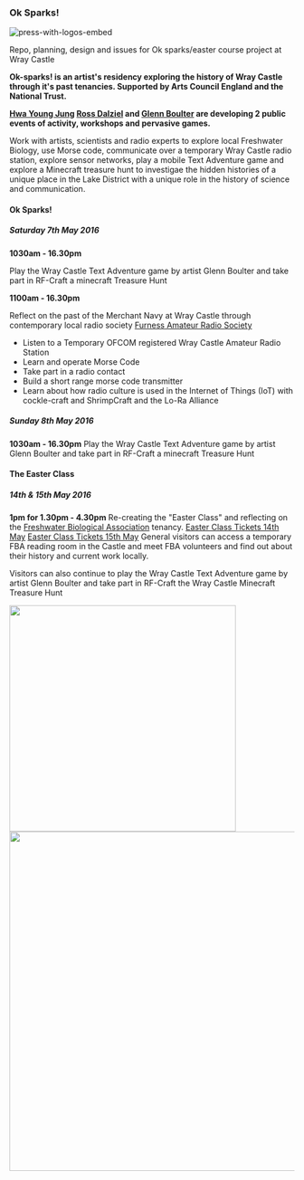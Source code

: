 ### Ok Sparks!

![press-with-logos-embed](https://cloud.githubusercontent.com/assets/128456/14281599/16991896-fb32-11e5-9d39-5088e269ea93.jpg)

Repo, planning, design and issues for Ok sparks/easter course project at Wray Castle

**Ok-sparks! is an artist's residency exploring the history of Wray Castle through it's past tenancies. Supported by Arts Council England and the National Trust.** 

**[Hwa Young Jung](http://slyrabbit.net/) [Ross Dalziel](http://cheapjack.org.uk) and [Glenn Boulter](http://glennboulter.net/) are developing 2 public events of activity, workshops and pervasive games.**

Work with artists, scientists and radio experts to explore local Freshwater Biology, use Morse code, communicate over a temporary Wray Castle radio station, explore sensor networks, play a mobile Text Adventure game and explore a Minecraft treasure hunt to investigae the hidden histories of a unique place in the Lake District with a unique role in the history of science and communication. 

#### Ok Sparks!
##### Saturday 7th May 2016
**1030am - 16.30pm**

Play the Wray Castle Text Adventure game by artist Glenn Boulter and take part in RF-Craft a minecraft Treasure Hunt

**1100am - 16.30pm**

Reflect on the past of the Merchant Navy at Wray Castle through contemporary local radio society [Furness Amateur Radio Society](http://www.fars.org.uk/)
 * Listen to a Temporary OFCOM registered Wray Castle Amateur Radio Station
 * Learn and operate Morse Code
 * Take part in a radio contact
 * Build a short range morse code transmitter
 * Learn about how radio culture is used in the Internet of Things (IoT) with cockle-craft and ShrimpCraft and the Lo-Ra Alliance

##### Sunday 8th May 2016
**1030am - 16.30pm**
Play the Wray Castle Text Adventure game by artist Glenn Boulter and take part in RF-Craft a minecraft Treasure Hunt

#### The Easter Class
##### 14th & 15th May 2016
**1pm for 1.30pm - 4.30pm**
Re-creating the "Easter Class" and reflecting on the [Freshwater Biological Association](http://www.fba.org.uk/) tenancy. 
[Easter Class Tickets 14th May](https://www.eventbrite.co.uk/e/ok-sparks-presents-the-easter-class-an-introduction-to-freshwater-biology-tickets-4037309702)
[Easter Class Tickets 15th May](https://www.eventbrite.co.uk/e/ok-sparks-presents-the-easter-class-an-introduction-to-freshwater-biology-tickets-24344781898) 
General visitors can access a temporary FBA reading room in the Castle and meet FBA volunteers and find out about their history and current work locally.

Visitors can also continue to play the Wray Castle Text Adventure game by artist Glenn Boulter and take part in RF-Craft the Wray Castle Minecraft Treasure Hunt

<img src="http://slyrabbit.net/wp-content/uploads/2015/10/AC-NT-logos-1.png" width="400">

<img src="http://slyrabbit.net/wp-content/uploads/2015/10/LLcover-360x360.jpg" width="600">
